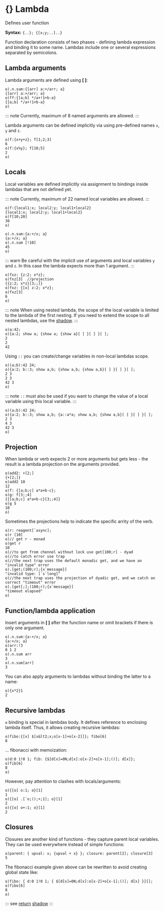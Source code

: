 # {} Lambda

Defines user function

**Syntax:** ```{..}; {[x;y;..]..}```

Function declaration consists of two phases - defining lambda expression and binding it to some name. Lambdas include one or several expressions separated by semicolons.

## Lambda arguments

Lambda arguments are defined using **[ ]**:

```o
o).n.sum:{[arr] a:+/arr; a}
{[arr] a:+/arr; a}
o)ff:{[a;b] */a+!1+b-a}
{[a;b] */a+!1+b-a}
o)
```

::: note
Currently, maximum of 8 named arguments are allowed.
:::


Lambda arguments can be defined implicitly via using pre-defined names `x`, `y` and `z`.

```o
o)f:{x+y+z}; f[1;2;3]
6
o)f:{x%y}; f[10;5]
2
o)
```

## Locals

Local variables are defined implicitly via assignment to bindings inside lambdas that are not defined yet.

::: note
Currently, maximum of 22 named local variables are allowed.
:::

```o
o)f:{local1:x; local2:y; local1+local2}
{local1:x; local2:y; local1+local2}
o)f[10;20]
30
o)
```

```o
o).n.sum:{a:+/x; a}
{a:+/x; a}
o).n.sum [!10]
45
o)
```

::: warn
Be careful with the implicit use of arguments and local variables `y` and `z`. In this case the lambda expects more than 1 argument.
:::

```o
o)fxz: {z:2; x*z};
o)fxz[3]  //projection
{{z:2; x*z}[3;;]}
o)fxz: {[x] z:2; x*z};
o)fxz[3]
6
o)
```

::: note
When using nested lambda, the scope of the local variable is limited to the lambda of the first nesting. 
If you need to extend the scope to all nested lambdas, use the [shadow](/verbs/other/shadow.md).
:::

```o
o)a:42;
o){a:2; show a; {show a; {show a}[ ] }[ ] }[ ];
2
2
42

```

Using `::` you can create/change variables in non-local lambdas scope.

```o
o)(a;b):42 24;
o){a:2; b::3; show a,b; {show a,b; {show a,b}[ ] }[ ] }[ ];
2 3
2 3
42 3
o)
```

::: note
`::` must also be used if you want to change the value of a local variable using this local variable.
:::

```o
o)(a;b):42 24;
o){a:2; b::3; show a,b; {a::a*a; show a,b; {show a,b}[ ] }[ ] }[ ];
2 3
4 3
42 3
o)
```


## Projection

When lambda or verb expects 2 or more arguments but gets less - 
the result is a lambda projection on the arguments provided.

```o
o)add2: +[2;]
{+[2;]}
o)add2 10
12
o)f: {[a;b;c] a*a+b-c};
o)g: f[3;;4]
{{[a;b;c] a*a+b-c}[3;;4]}
o)g 5
10
o)
```

Sometimes the projections help to indicate the specific arrity of the verb.

```o
o)r: reagent[`async];
o)r [10]
o)// get r - monad
o)get r
10
o)//to get from chennel without lock use get[100;r] - dyad
o)//to catch error use trap
o)//the next trap uses the default monadic get, and we have an "invalid type" error
o).[get;(100;r);{x`message}]
"invalid type: [`s`long]"
o)//the next trap uses the projection of dyadic get, and we catch an correct "timeout" error
o).[get[;];(100;r);{x`message}]
"timeout elapsed"
o)
```

## Function/lambda application

Insert arguments in **[ ]** after the function name or omit brackets if there is only one argument.

```o
o).n.sum:{a:+/x; a}
{a:+/x; a}
o)arr:!3
0 1 2
o).n.sum arr
3
o).n.sum[arr]
3
```

You can also apply arguments to lambdas without binding the latter to a name:

```o
o){x*2}1
2
```

## Recursive lambdas

`o` binding is special in lambdas body. It defines reference to enclosing lambda itself.
Thus, it allows creating recursive lambdas:

```o
o)fibo:{[x] $[x&lt2;x;o[x-1]+o[x-2]]}; fibo[6]
8
```

... fibonacci with memoization:

```o
o)d:0 1!0 1; fib: {$[d[x]=0N;d[x]:o[x-2]+o[x-1];()]; d[x]};
o)fib[6]
8
o)
```

However, pay attention to clashes with locals/arguments:

```o
o){[o] o:1; o}[1]
1
o){[o] .[`o;();+;1]; o}[1]
2
o){[o] o+:1; o}[1]
2
```

## Closures

Closures are another kind of functions - they capture parent local variables. They can be used everywhere instead of simple functions:

```o
o)parent: { upval: x; {upval + x} }; closure: parent[2]; closure[3]
5
```

The fibonacci example given above can be rewritten to avoid creating global state like:

```o
o)fibo: { d:0 1!0 1; { $[d[x]=0N;d[x]:o[x-2]+o[x-1];()]; d[x] }}[];
o)fibo[6]
8
o)
```

::: see
[return](/verbs/concurrency/return.md)
[shadow](/verbs/other/shadow.md)
:::
